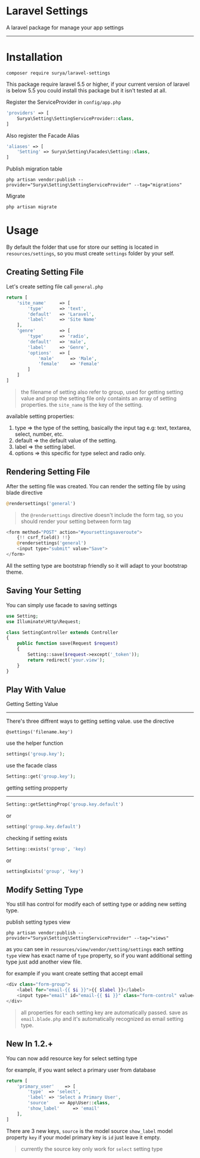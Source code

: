 # Laravel Settings
A laravel package for manage your app settings
<hr>

# Installation
```
composer require surya/laravel-settings
```
This package require laravel 5.5 or higher, if your current version of laravel is below 5.5 you could install this package but it isn't tested at all.

Register the ServiceProvider in `config/app.php`
```php
'providers' => [
    Surya\Setting\SettingServiceProvider::class,
]
```

Also register the Facade Alias
```php
'aliases' => [
    'Setting' => Surya\Setting\Facades\Setting::class,
]
```

Publish migration table
```
php artisan vendor:publish --provider="Surya\Setting\SettingServiceProvider" --tag="migrations"
```

Migrate
```
php artisan migrate
```

# Usage
By default the folder that use for store our setting is located in `resources/settings`, so you must create `settings` folder by your self.

## Creating Setting File
Let's create setting file call `general.php`
```php
return [
    'site_name'     => [
        'type'      => 'text',
        'default'   => 'Laravel',
        'label'     => 'Site Name'
    ],
    'genre'         => [
        'type'      => 'radio',
        'default'   => 'male',
        'label'     => 'Genre',
        'options'   => [
            'male'      => 'Male',
            'female'    => 'Female'
        ]
    ]
]
```
> the filename of setting also refer to group, used for getting setting value and prop
the setting file only containts an array of setting properties. the `site_name` is the key of the setting.

available setting properties:
1. type => the type of the setting, basically the input tag e.g: text, textarea, select, number, etc.
2. default => the default value of the setting.
3. label => the setting label.
4. options => this specific for type select and radio only.

## Rendering Setting File
After the setting file was created. You can render the setting file by using blade directive
```php
@rendersettings('general')
```
> the `@rendersettings` directive doesn't include the form tag, so you should render your setting between form tag
```php
<form method="POST" action="#yoursettingsaveroute">
    {!! csrf_field() !!}
    @rendersettings('general')
    <input type="submit" value="Save">
</form>
```
All the setting type are bootstrap friendly so it will adapt to your bootstrap theme.

## Saving Your Setting
You can simply use facade to saving settings
```php
use Setting;
use Illuminate\Http\Request;

class SettingController extends Controller
{
    public function save(Request $request)
    {
        Setting::save($request->except('_token'));
        return redirect('your.view');
    }
}
```

## Play With Value

Getting Setting Value
<hr>

There's three diffrent ways to getting setting value.
use the directive
```
@settings('filename.key')
```

use the helper function
```php
settings('group.key');
```

use the facade class
```php
Setting::get('group.key');
```

getting setting propperty
<hr>

```php
Setting::getSettingProp('group.key.default')
```
or
```php
setting('group.key.default')
```

checking if setting exists

```php
Setting::exists('group', 'key)
```
or
```php
settingExists('group', 'key')
```

## Modify Setting Type
You still has control for modify each of setting type or adding new setting type.

publish setting types view
```
php artisan vendor:publish --provider="Surya\Setting\SettingServiceProvider" --tag="views"
```
as you can see in `resources/view/vendor/setting/settings` each setting `type` view has exact name of `type` property, so if you want additional setting type just add another view file.

for example if you want create setting that accept email
```php
<div class="form-group">
    <label for="email-{{ $i }}">{{ $label }}</label>
    <input type="email" id="email-{{ $i }}" class="form-control" value="{{ $value }}" name="value[]">
</div>
```
> all properties for each setting key are automatically passed.
save as `email.blade.php` and it's automatically recognized as email setting type.

## New In 1.2.+
You can now add resource key for select setting type

for example, if you want select a primary user from database
```php
return [
    'primary_user'    => [
        'type'  => 'select',
        'label' => 'Select a Primary User',
        'source'    => App\User::class,
        'show_label'     => 'email'
    ],
]
```
There are 3 new keys, `source` is the model source `show_label` model property `key` if your model primary key is `id` just leave it empty.

> currently the source key only work for `select` setting type